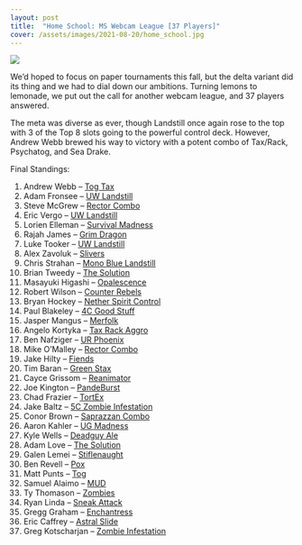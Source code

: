```yaml
---
layout: post
title:  "Home School: MS Webcam League [37 Players]"
cover: /assets/images/2021-08-20/home_school.jpg
---
```


![]({{site.cdn_url}}/assets/images/2021-08-20/home_school.jpg)

We’d hoped to focus on paper tournaments this fall, but the delta variant did its thing
and we had to dial down our ambitions. Turning lemons to lemonade, we put out the call
for another webcam league, and 37 players answered.

The meta was diverse as ever, though Landstill once again rose to the top with 3 of
the Top 8 slots going to the powerful control deck. However, Andrew Webb brewed his
way to victory with a potent combo of Tax/Rack, Psychatog, and Sea Drake.


Final Standings:

1.	Andrew Webb – [Tog Tax]({{site.cdn_url}}/assets/images/2021-08-20/webb_tog_tax.jpg)
2.	Adam Fronsee – [UW Landstill]({{site.cdn_url}}/assets/images/2021-08-20/adam_landstill.jpg)
3.	Steve McGrew – [Rector Combo]({{site.cdn_url}}/assets/images/2021-08-20/steven_rector.jpg)
4.	Eric Vergo – [UW Landstill]({{site.cdn_url}}/assets/images/2021-08-20/vergo_landstill.jpg)
5.	Lorien Elleman – [Survival Madness]({{site.cdn_url}}/assets/images/2021-08-20/lorien_madness.jpg)
6.	Rajah James – [Grim Dragon]({{site.cdn_url}}/assets/images/2021-08-20/rajah_grim_dragon.jpg)
7.	Luke Tooker – [UW Landstill]({{site.cdn_url}}/assets/images/2021-08-20/luke_landstill.jpg)
8.	Alex Zavoluk – [Slivers]({{site.cdn_url}}/assets/images/2021-08-20/alex_slivers.jpg)
9.	Chris Strahan – [Mono Blue Landstill]({{site.cdn_url}}/assets/images/2021-08-20/strahan_blue.jpg)
10.	Brian Tweedy – [The Solution]({{site.cdn_url}}/assets/images/2021-08-20/tweedy_uwr.jpg)
11.	Masayuki Higashi – [Opalescence]({{site.cdn_url}}/assets/images/2021-08-20/masayuki_opelescence.jpg)
12.	Robert Wilson – [Counter Rebels]({{site.cdn_url}}/assets/images/2021-08-20/robert_rebels.jpg)
13.	Bryan Hockey – [Nether Spirit Control]({{site.cdn_url}}/assets/images/2021-08-20/bryan_hockey.jpg)
14.	Paul Blakeley – [4C Good Stuff]({{site.cdn_url}}/assets/images/2021-08-20/paul_4c.jpg)
15.	Jasper Mangus – [Merfolk]({{site.cdn_url}}/assets/images/2021-08-20/jasper_merfolk.jpg)
16.	Angelo Kortyka – [Tax Rack Aggro]({{site.cdn_url}}/assets/images/2021-08-20/angelo_tax.jpg)
17.	Ben Nafziger – [UR Phoenix]({{site.cdn_url}}/assets/images/2021-08-20/ben_phoenix.jpg)
18.	Mike O’Malley – [Rector Combo]({{site.cdn_url}}/assets/images/2021-08-20/mike_rector.jpg)
19.	Jake Hilty – [Fiends]({{site.cdn_url}}/assets/images/2021-08-20/jake_fiends.jpg)
20.	Tim Baran – [Green Stax]({{site.cdn_url}}/assets/images/2021-08-20/tim_green.jpg)
21.	Cayce Grissom – [Reanimator]({{site.cdn_url}}/assets/images/2021-08-20/cayce_reanimator.jpg)
22.	Joe Kington – [PandeBurst]({{site.cdn_url}}/assets/images/2021-08-20/joe_pandeburst.jpg)
23.	Chad Frazier – [TortEx]({{site.cdn_url}}/assets/images/2021-08-20/chad_tortex.jpg)
24.	Jake Baltz – [5C Zombie Infestation]({{site.cdn_url}}/assets/images/2021-08-20/jake_5c_infestation.jpg)
25.	Conor Brown – [Saprazzan Combo]({{site.cdn_url}}/assets/images/2021-08-20/conor_combo.jpg)
26.	Aaron Kahler – [UG Madness]({{site.cdn_url}}/assets/images/2021-08-20/kahler_madness.jpg)
27.	Kyle Wells – [Deadguy Ale]({{site.cdn_url}}/assets/images/2021-08-20/kyle_deadguy.jpg)
28.	Adam Love – [The Solution]({{site.cdn_url}}/assets/images/2021-08-20/adam_uwr.jpg)
29.	Galen Lemei – [Stiflenaught]({{site.cdn_url}}/assets/images/2021-08-20/galen_stiflenaught.jpg)
30.	Ben Revell – [Pox]({{site.cdn_url}}/assets/images/2021-08-20/ben_pox.jpg)
31.	Matt Punts – [Tog]({{site.cdn_url}}/assets/images/2021-08-20/punts_tog.jpg)
32.	Samuel Alaimo – [MUD]({{site.cdn_url}}/assets/images/2021-08-20/samuel_mud.jpg)
33.	Ty Thomason – [Zombies]({{site.cdn_url}}/assets/images/2021-08-20/ty_zombies.jpg)
34.	Ryan Linda – [Sneak Attack]({{site.cdn_url}}/assets/images/2021-08-20/ryan_sneak.jpg)
35.	Gregg Graham – [Enchantress]({{site.cdn_url}}/assets/images/2021-08-20/gregg_enchantress.jpg)
36.	Eric Caffrey – [Astral Slide]({{site.cdn_url}}/assets/images/2021-08-20/eric_slide.jpg)
37.	Greg Kotscharjan – [Zombie Infestation]({{site.cdn_url}}/assets/images/2021-08-20/greg_infestation.jpg)

